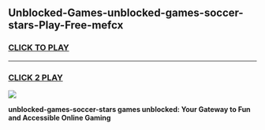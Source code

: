 
## Unblocked-Games-unblocked-games-soccer-stars-Play-Free-mefcx
<h3>
<a href="https://premium76.site?title=unblocked-games-soccer-stars&ref=15A">CLICK TO PLAY</a></h3>
<hr>

<h3>
<a href="https://premium76.site?title=unblocked-games-soccer-stars&ref=15A">CLICK 2 PLAY</a>
  
</h3>

<a href="https://premium76.site?title=unblocked-games-soccer-stars&ref=15A"><img src="https://clearcache.store/games.png"></a>


**unblocked-games-soccer-stars games unblocked: Your Gateway to Fun and Accessible Online Gaming**
